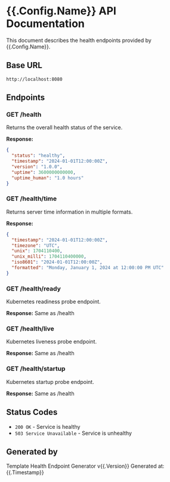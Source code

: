 # {{.Config.Name}} API Documentation

This document describes the health endpoints provided by {{.Config.Name}}.

## Base URL

```
http://localhost:8080
```

## Endpoints

### GET /health

Returns the overall health status of the service.

**Response:**
```json
{
  "status": "healthy",
  "timestamp": "2024-01-01T12:00:00Z",
  "version": "1.0.0",
  "uptime": 3600000000000,
  "uptime_human": "1.0 hours"
}
```

### GET /health/time

Returns server time information in multiple formats.

**Response:**
```json
{
  "timestamp": "2024-01-01T12:00:00Z",
  "timezone": "UTC",
  "unix": 1704110400,
  "unix_milli": 1704110400000,
  "iso8601": "2024-01-01T12:00:00Z",
  "formatted": "Monday, January 1, 2024 at 12:00:00 PM UTC"
}
```

### GET /health/ready

Kubernetes readiness probe endpoint.

**Response:** Same as /health

### GET /health/live

Kubernetes liveness probe endpoint.

**Response:** Same as /health

### GET /health/startup

Kubernetes startup probe endpoint.

**Response:** Same as /health

## Status Codes

- `200 OK` - Service is healthy
- `503 Service Unavailable` - Service is unhealthy

## Generated by

Template Health Endpoint Generator v{{.Version}}
Generated at: {{.Timestamp}}
